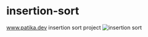 # insertion-sort
www.patika.dev insertion sort project
![insertion sort](https://user-images.githubusercontent.com/96903120/164093578-23188b5a-b5fc-4b59-9aa8-778888ae2229.png)

